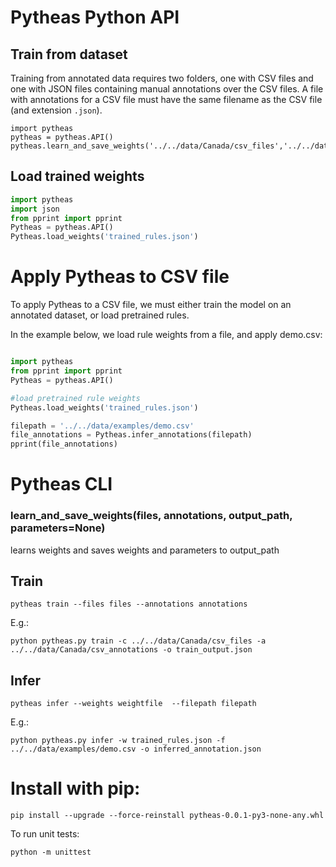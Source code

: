 # Pytheas Python API
## Train from dataset
Training from annotated data requires two folders, one with CSV files and one with JSON files containing manual annotations over the CSV files. A file with annotations for a CSV file must have the same filename as the CSV file (and extension `.json`).

```
import pytheas
pytheas = pytheas.API()
pytheas.learn_and_save_weights('../../data/Canada/csv_files','../../data/Canada/csv_annotations')
```
  
## Load trained weights
```python
import pytheas
import json
from pprint import pprint
Pytheas = pytheas.API()
Pytheas.load_weights('trained_rules.json')
```

# Apply Pytheas to CSV file
To apply Pytheas to a CSV file, we must either train the model on an annotated dataset, or load pretrained rules.

In the example below, we load rule weights from a file, and apply demo.csv:

```python

import pytheas
from pprint import pprint
Pytheas = pytheas.API()

#load pretrained rule weights
Pytheas.load_weights('trained_rules.json')

filepath = '../../data/examples/demo.csv'     
file_annotations = Pytheas.infer_annotations(filepath)
pprint(file_annotations) 

```

# Pytheas CLI

### learn_and_save_weights(files, annotations, output_path, parameters=None)
learns weights and saves weights and parameters to output_path

## Train
```
pytheas train --files files --annotations annotations
```

E.g.:

```
python pytheas.py train -c ../../data/Canada/csv_files -a ../../data/Canada/csv_annotations -o train_output.json
```

## Infer
```
pytheas infer --weights weightfile  --filepath filepath
```

E.g.:
```
python pytheas.py infer -w trained_rules.json -f ../../data/examples/demo.csv -o inferred_annotation.json
```

# Install with pip:
```
pip install --upgrade --force-reinstall pytheas-0.0.1-py3-none-any.whl
```

To run unit tests:
```
python -m unittest
```
